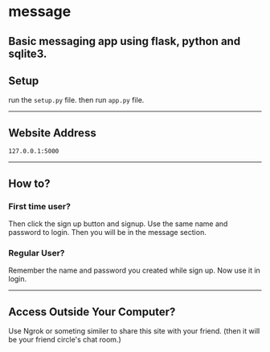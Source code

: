 # message
Basic messaging app using flask, python and sqlite3.
--- 

## Setup

run the `setup.py` file. then run `app.py` file.

---

## Website Address

```127.0.0.1:5000```

---

## How to?

### First time user?

Then click the sign up button and signup. Use the same name and password to login. Then you will be in the message section.

### Regular User?

Remember the name and password you created while sign up. Now use it in login. 

---

## Access Outside Your Computer?

Use Ngrok or someting similer to share this site with your friend. (then it will be your friend circle's chat room.)